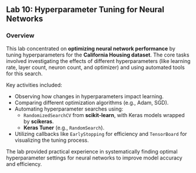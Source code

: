 ## Lab 10: Hyperparameter Tuning for Neural Networks

### Overview

This lab concentrated on **optimizing neural network performance** by tuning hyperparameters for the **California Housing dataset**. The core tasks involved investigating the effects of different hyperparameters (like learning rate, layer count, neuron count, and optimizer) and using automated tools for this search.

Key activities included:

* Observing how changes in hyperparameters impact learning.
* Comparing different optimization algorithms (e.g., Adam, SGD).
* Automating hyperparameter searches using:
    * `RandomizedSearchCV` from **scikit-learn**, with Keras models wrapped by **scikeras**.
    * **Keras Tuner** (e.g., `RandomSearch`).
* Utilizing callbacks like `EarlyStopping` for efficiency and `TensorBoard` for visualizing the tuning process.

The lab provided practical experience in systematically finding optimal hyperparameter settings for neural networks to improve model accuracy and efficiency.

